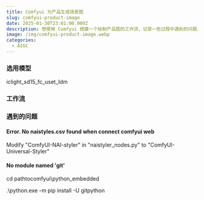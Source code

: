 ```yaml
---
title: Comfyui 为产品生成场景图
slug: comfyui-product-image
date: 2025-01-30T23:01:00.000Z
description: 想使用 Comfyui 搭建一个绘制产品图的工作流，记录一些过程中遇到的问题。
image: /img/comfyui-product-image.webp
categories:
  - AIGC
---
```

### 选用模型
iclight_sd15_fc_uset_Idm
### 工作流


### 遇到的问题
#### Error. No naistyles.csv found when connect comfyui web
Modify "ComfyUI-NAI-styler" in "naistyler_nodes.py" to "ComfyUI-Universal-Styler"
#### No module named 'git'
cd pathtocomfyui\python_embedded

.\python.exe -m pip install -U gitpython
